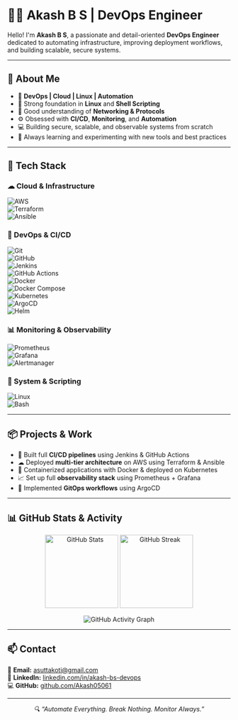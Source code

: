 # 👨‍💻 Akash B S | DevOps Engineer

Hello! I'm **Akash B S**, a passionate and detail-oriented **DevOps Engineer** dedicated to automating infrastructure, improving deployment workflows, and building scalable, secure systems.

---

## 🚀 About Me

- 🔧 **DevOps | Cloud | Linux | Automation**
- 🐧 Strong foundation in **Linux** and **Shell Scripting**
- 📡 Good understanding of **Networking & Protocols**
- ⚙ Obsessed with **CI/CD**, **Monitoring**, and **Automation**
- 💻 Building secure, scalable, and observable systems from scratch
- 🌱 Always learning and experimenting with new tools and best practices

---

## 🧰 Tech Stack

### ☁ Cloud & Infrastructure  
![AWS](https://img.shields.io/badge/AWS-232F3E?style=for-the-badge&logo=amazonaws)  
![Terraform](https://img.shields.io/badge/Terraform-7B42BC?style=for-the-badge&logo=terraform)  
![Ansible](https://img.shields.io/badge/Ansible-EE0000?style=for-the-badge&logo=ansible)  

### 🚀 DevOps & CI/CD  
![Git](https://img.shields.io/badge/Git-F05032?style=for-the-badge&logo=git)  
![GitHub](https://img.shields.io/badge/GitHub-181717?style=for-the-badge&logo=github)  
![Jenkins](https://img.shields.io/badge/Jenkins-D24939?style=for-the-badge&logo=jenkins)  
![GitHub Actions](https://img.shields.io/badge/GitHub%20Actions-2088FF?style=for-the-badge&logo=githubactions)  
![Docker](https://img.shields.io/badge/Docker-2496ED?style=for-the-badge&logo=docker)  
![Docker Compose](https://img.shields.io/badge/Docker%20Compose-2496ED?style=for-the-badge&logo=docker)  
![Kubernetes](https://img.shields.io/badge/Kubernetes-326CE5?style=for-the-badge&logo=kubernetes)  
![ArgoCD](https://img.shields.io/badge/Argo%20CD-FC6D26?style=for-the-badge&logo=argo)  
![Helm](https://img.shields.io/badge/Helm-0F1689?style=for-the-badge&logo=helm)  

### 📊 Monitoring & Observability  
![Prometheus](https://img.shields.io/badge/Prometheus-E6522C?style=for-the-badge&logo=prometheus)  
![Grafana](https://img.shields.io/badge/Grafana-F46800?style=for-the-badge&logo=grafana)  
![Alertmanager](https://img.shields.io/badge/Alertmanager-FFCC00?style=for-the-badge)  

### 🐧 System & Scripting  
![Linux](https://img.shields.io/badge/Linux-FCC624?style=for-the-badge&logo=linux&logoColor=black)  
![Bash](https://img.shields.io/badge/Bash-121011?style=for-the-badge&logo=gnu-bash)  

---

## 📦 Projects & Work

- 🔁 Built full **CI/CD pipelines** using Jenkins & GitHub Actions  
- ☁ Deployed **multi-tier architecture** on AWS using Terraform & Ansible  
- 🐳 Containerized applications with Docker & deployed on Kubernetes  
- 📈 Set up full **observability stack** using Prometheus + Grafana  
- 🚀 Implemented **GitOps workflows** using ArgoCD  

---

## 📊 GitHub Stats & Activity

<p align="center">
  <img src="https://github-readme-stats.vercel.app/api?username=Akash05061&show_icons=true&theme=tokyonight" alt="GitHub Stats" height="165">
  <img src="https://github-readme-streak-stats.herokuapp.com/?user=Akash05061&theme=tokyonight" alt="GitHub Streak" height="165">
</p>

<p align="center">
  <img src="https://github-readme-activity-graph.vercel.app/graph?username=Akash05061&theme=tokyo-night" alt="GitHub Activity Graph">
</p>

---

## 📫 Contact

📧 **Email:** [asuttakoti@gmail.com](mailto:asuttakoti@gmail.com)  
🔗 **LinkedIn:** [linkedin.com/in/akash-bs-devops](https://linkedin.com/in/akash-bs-devops)  
💻 **GitHub:** [github.com/Akash05061](https://github.com/Akash05061)  

---

<p align="center">
  <em>🔍 “Automate Everything. Break Nothing. Monitor Always.”</em>
</p>

